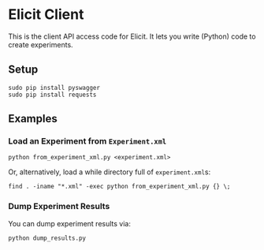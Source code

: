 
# Elicit Client

This is the client API access code for Elicit.  It lets you write (Python) code to create experiments.

## Setup

```
sudo pip install pyswagger
sudo pip install requests
```

## Examples

### Load an Experiment from `Experiment.xml`

```
python from_experiment_xml.py <experiment.xml>
```

Or, alternatively, load a while directory full of `experiment.xml`s:

```
find . -iname "*.xml" -exec python from_experiment_xml.py {} \;
```

### Dump Experiment Results

You can dump experiment results via:

```
python dump_results.py
```